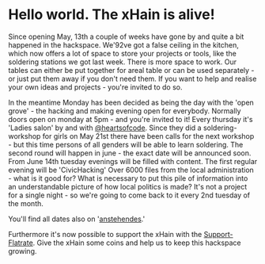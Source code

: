 # Hello world. The xHain is alive!  
Since opening May, 13th a couple of weeks have gone by and quite a bit happened in the hackspace. 
We\'92ve got a false ceiling in the kitchen, which now offers a lot of space to store your projects or tools, like the soldering stations we got last week. There is more space to work. Our tables can either be put together for areal table or can be used separately - or just put them away if you don't need them.
If you want to help and realise your own ideas and projects - you're invited to do so.

In the meantime Monday has been decided as being the day with the 'open grove'  - the hacking and making evening open for everybody. Normally doors open on monday at 5pm - and you're invited to it!
Every thursday it's 'Ladies salon' by and with [@heartsofcode][1].  Since they did a soldering-workshop for girls on May 21st there have been calls for the next workshop - but this time persons of all genders will be able to learn soldering. The second round will happen in june - the exact date will be announced soon.
From June 14th tuesday evenings will be filled with content. The first regular evening will be 'CivicHacking' Over 6000 files from the local administration - what is it good for? What is necessary to put this pile of information into an understandable picture of how local politics is made? It's not a project for a single night - so we're going to come back to it every 2nd tuesday of the month.

You'll find all dates also on '[anstehendes][2].'

Furthermore it's now possible to support the xHain with the [Support-Flatrate][3]. Give the xHain some coins and help us to keep this hackspace growing.

[1]:	https://twitter.com/heartsofcode
[2]:	https://xhain-hackspace.github.io/calendar.html
[3]:	https://xhain-hackspace.github.io/support.html